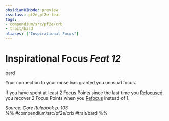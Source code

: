 ```yaml
---
obsidianUIMode: preview
cssclass: pf2e,pf2e-feat
tags:
- compendium/src/pf2e/crb
- trait/bard
aliases: ["Inspirational Focus"]
---
```

# Inspirational Focus  *Feat 12*  
[bard](/rules/traits/bard.md)  


Your connection to your muse has granted you unusual focus.

If you have spent at least 2 Focus Points since the last time you [Refocused](/rules/actions/refocus.md), you recover 2 Focus Points when you [Refocus](/rules/actions/refocus.md) instead of 1.

*Source: Core Rulebook p. 103*  
%% #compendium/src/pf2e/crb #trait/bard %%